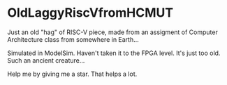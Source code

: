 # OldLaggyRiscVfromHCMUT
Just an old "hag" of RISC-V piece, made from an assigment of Computer Architecture class from somewhere in Earth...

Simulated in ModelSim. Haven't taken it to the FPGA level. It's just too old. Such an ancient creature...

Help me by giving me a star. That helps a lot.
